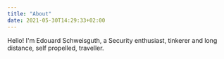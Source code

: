 ```yaml
---
title: "About"
date: 2021-05-30T14:29:33+02:00
---
```


Hello!
I'm Edouard Schweisguth, a Security enthusiast, tinkerer and long distance, self propelled, traveller.